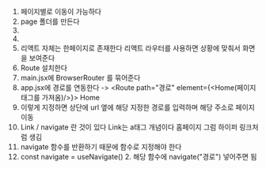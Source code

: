 1. 페이지별로 이동이 가능하다
2. page 폴더를 만든다
3. <Homepage />
4. <AboutPage />
5. 리액트 자체는 한페이지로 존재한다 리액트 라우터를 사용하면 상황에 맞춰서 화면을 보여준다
6. Route 설치한다
7. main.jsx에 BrowserRouter 를 묶어준다
8. app.jsx에 경로를 연동한다 -> <Routes><Route path="경로" element={<Home(페이지 태그를 가져옴)/>}> Home</Route></Route>
8. 이렇게 지정하면 상단에 url 옆에 해당 지정한 경로를 입력하며 해당 주소로 페이지 이동
9. Link / navigate 란 것이 있다 Link는 a태그 개념이다 <Link to="경로" > 홈페이지 </Link> 그럼 하이퍼 링크처럼 생김
10. navigate 함수를 반환하기 때문에 함수로 지정해야 한다
11. const navigate = useNavigate() 2. 해당 함수에 navigate("경로") 넣어주면 됨

